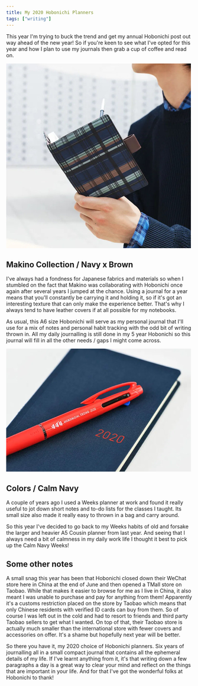 ```yaml
---
title: My 2020 Hobonichi Planners
tags: ["writing"]
---
```

This year I'm trying to buck the trend and get my annual Hobonichi post out way ahead of the new year! So if you're keen to see what I've opted for this year and how I plan to use my journals then grab a cup of coffee and read on.

![Makino Navy x Brown](/assets/post-images/makino.jpg)

## Makino Collection / Navy x Brown

I've always had a fondness for Japanese fabrics and materials so when I stumbled on the fact that Makino was collaborating with Hobonichi once again after several years I jumped at the chance. Using a journal for a year means that you'll constantly be carrying it and holding it, so if it's got an interesting texture that can only make the experience better. That's why I always tend to have leather covers if at all possible for my notebooks.

As usual, this A6 size Hobonichi will serve as my personal journal that I'll use for a mix of notes and personal habit tracking with the odd bit of writing thrown in. All my daily journalling is still done in my 5 year Hobonichi so this journal will fill in all the other needs / gaps I might come across.

![Calm Navy](/assets/post-images/calmnavy.jpg)

## Colors / Calm Navy

A couple of years ago I used a Weeks planner at work and found it really useful to jot down short notes and to-do lists for the classes I taught. Its small size also made it really easy to thrown in a bag and carry around.

So this year I've decided to go back to my Weeks habits of old and forsake the larger and heavier A5 Cousin planner from last year. And seeing that I always need a bit of calmness in my daily work life I thought it best to pick up the Calm Navy Weeks!

## Some other notes

A small snag this year has been that Hobonichi closed down their WeChat store here in China at the end of June and then opened a TMall store on Taobao. While that makes it easier to browse for me as I live in China, it also meant I was unable to purchase and pay for anything from them! Apparently it's a customs restriction placed on the store by Taobao which means that only Chinese residents with verified ID cards can buy from them. So of course I was left out in the cold and had to resort to friends and third party Taobao sellers to get what I wanted. On top of that, their Taobao store is actually much smaller than the international store with fewer covers and accessories on offer. It's a shame but hopefully next year will be better.

So there you have it, my 2020 choice of Hobonichi planners. Six years of journalling all in a small compact journal that contains all the ephemeral details of my life. If I've learnt anything from it, it's that writing down a few paragraphs a day is a great way to clear your mind and reflect on the things that are important in your life. And for that I've got the wonderful folks at Hobonichi to thank!
